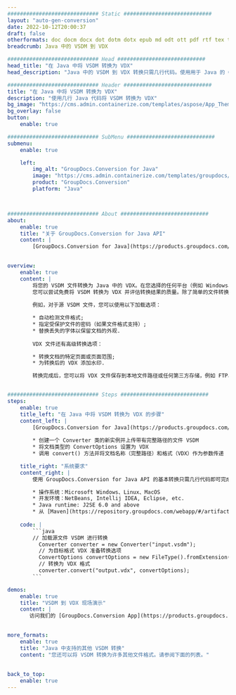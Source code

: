 ```yaml
---
############################# Static ############################
layout: "auto-gen-conversion"
date: 2022-10-12T20:00:37
draft: false
otherformats: doc docm docx dot dotm dotx epub md odt ott pdf rtf tex txt vdx vsdm vsdx vssm vssx vstm vstx vsx vtx xps
breadcrumb: Java 中的 VSDM 到 VDX

############################# Head ############################
head_title: "在 Java 中将 VSDM 转换为 VDX"
head_description: "Java 中的 VSDM 到 VDX 转换只需几行代码。使用用于 Java 的 GroupDocs 文档转换 API 转换 160 多种文件格式"

############################# Header ############################
title: "在 Java 中将 VSDM 转换为 VDX"
description: "使用几行 Java 代码将 VSDM 转换为 VDX"
bg_image: "https://cms.admin.containerize.com/templates/aspose/App_Themes/V3/images/bg/header1.png"
bg_overlay: false
button:
    enable: true

############################# SubMenu ############################
submenu:
    enable: true

    left:
        img_alt: "GroupDocs.Conversion for Java"
        image: "https://cms.admin.containerize.com/templates/groupdocs/images/product-logos/90x90-noborder/groupdocs-conversion-java.png"
        product: "GroupDocs.Conversion"
        platform: "Java"



############################# About ############################
about:
    enable: true
    title: "关于 GroupDocs.Conversion for Java API"
    content: |
        [GroupDocs.Conversion for Java](https://products.groupdocs.com/conversion/java/) 是一种高级文件格式转换 API，用于在 Microsoft Office、OpenDocument、PDF、HTML、电子邮件、CAD 等流行图像和文档格式之间进行转换。只需几行代码即可完成更多工作。本机 API 会自动检测原始文档的格式，并提供许多选项来自定义转换后的文档。除了从文档中提取信息的功能外，它还默认支持将转换结果缓存到本地磁盘。但是，任何类型的缓存存储都可以通过实施适当的接口来支持 - Amazon S3、Dropbox、Google Drive、Windows Azure、Reddis 或任何其他接口。
    

overview:
    enable: true
    content: |
        将您的 VSDM 文件转换为 Java 中的 VDX。在您选择的任何平台（例如 Windows、Linux、macOS）上，只需几行 Java 代码。
        您可以尝试免费将 VSDM 转换为 VDX 并评估转换结果的质量。除了简单的文件转换脚本外，您还可以尝试更复杂的选项来加载 VSDM 源文件并存储 VDX 输出。 
        
        例如，对于源 VSDM 文件，您可以使用以下加载选项：

        * 自动检测文件格式;
        * 指定受保护文件的密码（如果文件格式支持）;
        * 替换丢失的字体以保留文档的外观.
        
        VDX 文件还有高级转换选项：

        * 转换文档的特定页面或页面范围;
        * 为转换后的 VDX 添加水印.

        转换完成后，您可以将 VDX 文件保存到本地文件路径或任何第三方存储，例如 FTP、Amazon S3、Google Drive、Dropbox 等。请注意 - 转换 VSDM到 VDX，您不需要安装任何额外的软件，例如 MS Office、Open Office、Adobe Acrobat Reader 等。


############################# Steps ############################
steps:
    enable: true
    title_left: "在 Java 中将 VSDM 转换为 VDX 的步骤"
    content_left: |
        [GroupDocs.Conversion for Java](https://products.groupdocs.com/conversion/java/) 允许开发人员使用几行代码轻松地将 VSDM 文件转换为 VDX。
        
        * 创建一个 Converter 类的新实例并上传带有完整路径的文件 VSDM
        * 将文档类型的 ConvertOptions 设置为 VDX
        * 调用 convert() 方法并将文档名称（完整路径）和格式（VDX）作为参数传递

    title_right: "系统要求"
    content_right: |
        使用 GroupDocs.Conversion for Java API 的基本转换只需几行代码即可完成。所有主要平台和操作系统都支持我们的 API。在执行以下代码之前，请确保您的系统上安装了以下先决条件。

        * 操作系统：Microsoft Windows、Linux、MacOS
        * 开发环境：NetBeans, Intellij IDEA, Eclipse, etc.
        * Java runtime: J2SE 6.0 and above
        * 从 [Maven](https://repository.groupdocs.com/webapp/#/artifacts/browse/tree/General/repo/com/groupdocs/groupdocs-conversion) 获取最新的 GroupDocs.Conversion for Java
         
    code: |
        ```java    
        // 加载源文件 VSDM 进行转换
          Converter converter = new Converter("input.vsdm");
          // 为目标格式 VDX 准备转换选项
          ConvertOptions convertOptions = new FileType().fromExtension("vdx").getConvertOptions();
          // 转换为 VDX 格式
          converter.convert("output.vdx", convertOptions);
        ```

demos:
    enable: true
    title: "VSDM 到 VDX 现场演示"
    content: |
       访问我们的 [GroupDocs.Conversion App](https://products.groupdocs.app/conversion/family) 网站并立即尝试 VSDM 到 VDX 转换。免费演示具有以下好处
          

more_formats:
    enable: true
    title: "Java 中支持的其他 VSDM 转换"
    content: "您还可以将 VSDM 转换为许多其他文件格式。请参阅下面的列表。"
       
       
back_to_top:
    enable: true
---
```

